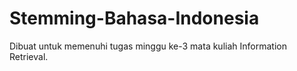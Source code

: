 # Stemming-Bahasa-Indonesia
Dibuat untuk memenuhi tugas minggu ke-3 mata kuliah Information Retrieval.
